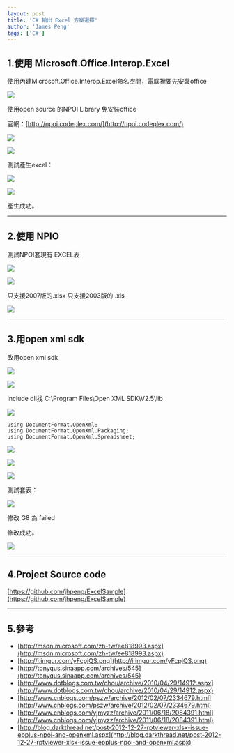 ```yaml
---
layout: post
title: 'C# 輸出 Excel 方案選擇'
author: 'James Peng'
tags: ['C#']
---
```


## 1.使用 Microsoft.Office.Interop.Excel ##

使用內建Microsoft.Office.Interop.Excel命名空間，電腦裡要先安裝office

![](http://i.imgur.com/zeONwkE.png)


使用open source 的NPOI Library 免安裝office

官網：[http://npoi.codeplex.com/](http://npoi.codeplex.com/)

![](http://i.imgur.com/6Mr0E53.png)

![](http://i.imgur.com/yFcpjQS.png)

測試產生excel：

<script src="https://gist.github.com/jhpeng/e4994ee9a364308942bd.js"></script>

![](http://i.imgur.com/A6xPoTY.png)

![](http://i.imgur.com/056C1ob.png)

產生成功。



----------

## 2.使用 NPIO ##

測試NPOI套現有 EXCEL表

![](http://i.imgur.com/zRvkoFC.png)

![](http://i.imgur.com/ovDZsWl.png)


只支援2007版的.xlsx
只支援2003版的 .xls

![](http://i.imgur.com/3fXDh1t.png)


<script src="https://gist.github.com/jhpeng/7bdfd42744ba7b440b7c.js"></script>


----------


## 3.用open xml sdk ##

改用open xml sdk

![](http://i.imgur.com/sIr0PHC.png)

![](http://i.imgur.com/1gm3hhA.png)

Include dll找 C:\Program Files\Open XML SDK\V2.5\lib

![](http://i.imgur.com/rIzwIRv.png)

    using DocumentFormat.OpenXml;
    using DocumentFormat.OpenXml.Packaging;
    using DocumentFormat.OpenXml.Spreadsheet;


![](http://i.imgur.com/ggv48UM.png)

![](http://i.imgur.com/4c9ceqD.png)

![](http://i.imgur.com/ZcShloM.png)

測試套表：

![](http://i.imgur.com/PRmlqNz.png)

修改 G8 為 failed

<script src="https://gist.github.com/jhpeng/506bc6e05b880919ebb6.js"></script>


修改成功。

![](http://i.imgur.com/iNcotoy.png)


----------

## 4.Project Source code ##
[https://github.com/jhpeng/ExcelSample](https://github.com/jhpeng/ExcelSample)


----------

## 5.參考 ##
- [http://msdn.microsoft.com/zh-tw/ee818993.aspx](http://msdn.microsoft.com/zh-tw/ee818993.aspx)
- [http://i.imgur.com/yFcpjQS.png](http://i.imgur.com/yFcpjQS.png)
- [http://tonyqus.sinaapp.com/archives/545](http://tonyqus.sinaapp.com/archives/545)
- [http://www.dotblogs.com.tw/chou/archive/2010/04/29/14912.aspx](http://www.dotblogs.com.tw/chou/archive/2010/04/29/14912.aspx)
- [http://www.cnblogs.com/pszw/archive/2012/02/07/2334679.html](http://www.cnblogs.com/pszw/archive/2012/02/07/2334679.html)
- [http://www.cnblogs.com/yjmyzz/archive/2011/06/18/2084391.html](http://www.cnblogs.com/yjmyzz/archive/2011/06/18/2084391.html)
- [http://blog.darkthread.net/post-2012-12-27-rptviewer-xlsx-issue-epplus-npoi-and-openxml.aspx](http://blog.darkthread.net/post-2012-12-27-rptviewer-xlsx-issue-epplus-npoi-and-openxml.aspx)
